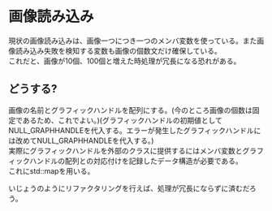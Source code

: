 # 画像読み込み
現状の画像読み込みは、画像一つにつき一つのメンバ変数を使っている。また画像読み込み失敗を検知する変数も画像の個数文だけ確保している。  
これだと、画像が10個、100個と増えた時処理が冗長になる恐れがある。  
## どうする?
画像の名前とグラフィックハンドルを配列にする。(今のところ画像の個数は固定であるため、これでよい。)(グラフィックハンドルの初期値としてNULL_GRAPHHANDLEを代入する。エラーが発生したグラフィックハンドルには改めてNULL_GRAPHHANDLEを代入する。)  
実際にグラフィックハンドルを外部のクラスに提供するにはメンバ変数とグラフィックハンドルの配列との対応付けを記録したデータ構造が必要である。  
これにstd::mapを用いる。  

いじょうのようにリファクタリングを行えば、処理が冗長にならずに済むだろう。  